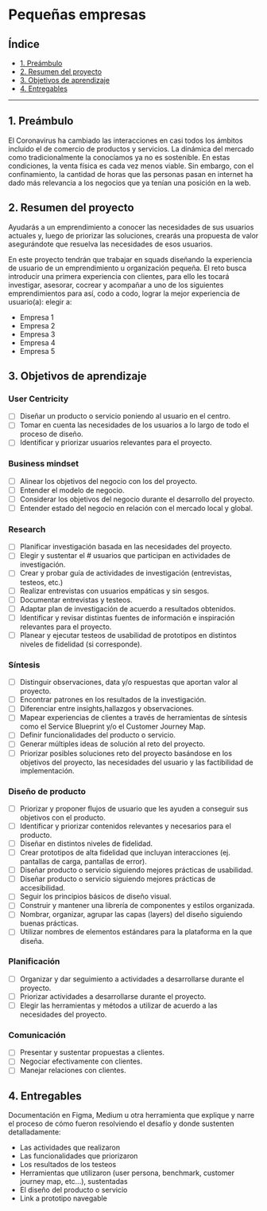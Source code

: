 # Pequeñas empresas

## Índice

* [1. Preámbulo](#1-preámbulo)
* [2. Resumen del proyecto](#2-resumen-del-proyecto)
* [3. Objetivos de aprendizaje](#3-objetivos-de-aprendizaje)
* [4. Entregables](#4-entregables)

***

## 1. Preámbulo

El Coronavirus ha cambiado las interacciones en casi todos los ámbitos incluido
el de comercio de productos y servicios. La dinámica del mercado como
tradicionalmente la conocíamos ya no es sostenible. En estas condiciones, la
venta física es cada vez menos viable. Sin embargo, con el confinamiento, la
cantidad de horas que las personas pasan en internet ha dado más relevancia a
los negocios que ya tenían una posición en la web.

## 2. Resumen del proyecto

Ayudarás a un emprendimiento a conocer las necesidades de sus usuarios actuales
y, luego de priorizar las soluciones, crearás una propuesta de valor
asegurándote que resuelva las necesidades de esos usuarios.

En este proyecto tendrán que trabajar en squads diseñando la experiencia de
usuario de un emprendimiento u organización pequeña. El reto busca introducir
una primera experiencia con clientes,  para ello les tocará investigar,
asesorar, cocrear y acompañar a uno de los siguientes emprendimientos para así,
codo a codo, lograr la mejor experiencia de usuario(a):
elegir a:

* Empresa 1
* Empresa 2
* Empresa 3
* Empresa 4
* Empresa 5

## 3. Objetivos de aprendizaje

### User Centricity

* [ ] Diseñar un producto o servicio poniendo al usuario en el centro.
* [ ] Tomar en cuenta las necesidades de los usuarios a lo largo de todo el
      proceso de diseño.
* [ ] Identificar y priorizar usuarios relevantes para el proyecto.

### Business mindset

* [ ] Alinear los objetivos del negocio con los del proyecto.
* [ ] Entender el modelo de negocio.
* [ ] Considerar los objetivos del negocio durante el desarrollo del proyecto.
* [ ] Entender estado del negocio en relación con el mercado local y global.

### Research

* [ ] Planificar investigación basada en las necesidades del proyecto.
* [ ] Elegir y sustentar el # usuarios que participan en actividades de
      investigación.
* [ ] Crear y probar guía de actividades de investigación (entrevistas,
      testeos, etc.)
* [ ] Realizar entrevistas con usuarios empáticas y sin sesgos.
* [ ] Documentar entrevistas y testeos.
* [ ] Adaptar plan de investigación de acuerdo a resultados obtenidos.
* [ ] Identificar y revisar distintas fuentes de información e inspiración
      relevantes para el proyecto.
* [ ] Planear y ejecutar testeos de usabilidad de prototipos en distintos
      niveles de fidelidad (si corresponde).

### Síntesis

* [ ] Distinguir observaciones, data y/o respuestas que aportan valor al
      proyecto.
* [ ] Encontrar patrones en los resultados de la investigación.
* [ ] Diferenciar entre insights,hallazgos y observaciones.
* [ ] Mapear experiencias de clientes a través de herramientas de síntesis como
      el Service Blueprint y/o el Customer Journey Map.
* [ ] Definir funcionalidades del producto o servicio.
* [ ] Generar múltiples ideas de solución al reto del proyecto.
* [ ] Priorizar posibles soluciones reto del proyecto basándose en los
      objetivos del proyecto, las necesidades del usuario y las factibilidad de
      implementación.

### Diseño de producto

* [ ] Priorizar y proponer flujos de usuario que les ayuden a conseguir sus
      objetivos con el producto.
* [ ] Identificar y priorizar contenidos relevantes y necesarios para el
      producto.
* [ ] Diseñar en distintos niveles de fidelidad.
* [ ] Crear prototipos de alta fidelidad que incluyan interacciones (ej.
      pantallas de carga, pantallas de error).
* [ ] Diseñar producto o servicio siguiendo mejores prácticas de usabilidad.
* [ ] Diseñar producto o servicio siguiendo mejores prácticas de accesibilidad.
* [ ] Seguir los principios básicos de diseño visual.
* [ ] Construir y mantener una librería de componentes y estilos organizada.
* [ ] Nombrar, organizar, agrupar las capas (layers) del diseño siguiendo
      buenas prácticas.
* [ ] Utilizar nombres de elementos estándares para la plataforma en la que
      diseña.

### Planificación

* [ ] Organizar y dar seguimiento a actividades a desarrollarse durante el
      proyecto.
* [ ] Priorizar actividades a desarrollarse durante el proyecto.
* [ ] Elegir las herramientas y métodos a utilizar de acuerdo a las
      necesidades  del proyecto.

### Comunicación

* [ ] Presentar y sustentar propuestas a clientes.
* [ ] Negociar efectivamente con clientes.
* [ ] Manejar relaciones con clientes.

## 4. Entregables

Documentación en Figma, Medium u otra herramienta que explique y narre el
proceso de cómo fueron resolviendo el desafío y donde sustenten detalladamente:

* Las actividades que realizaron
* Las funcionalidades que priorizaron
* Los resultados de los testeos
* Herramientas que utilizaron (user persona, benchmark, customer journey map,
  etc...), sustentadas
* El diseño del producto o servicio
* Link a prototipo navegable
